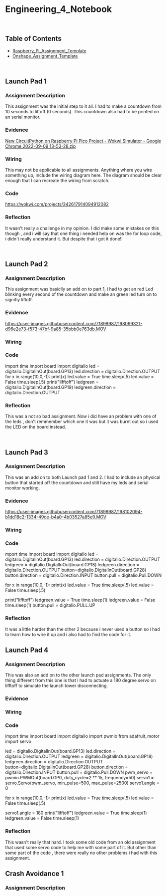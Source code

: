 # Engineering_4_Notebook

&nbsp;

## Table of Contents
* [Raspberry_Pi_Assignment_Template](#raspberry_pi_assignment_template)
* [Onshape_Assignment_Template](#onshape_assignment_template)

&nbsp;

## Launch Pad 1

### Assignment Description

This assignment was the initial step to it all. I had to make a countdown from 10 seconds to liftoff (0 seconds). This countdown also had to be printed on an serial monitor. 

### Evidence 

[New CircuitPython on Raspberry Pi Pico Project - Wokwi Simulator - Google Chrome 2022-09-09 13-53-28.zip](https://github.com/Devon128/Engineering_4_Notebook/files/9550439/New.CircuitPython.on.Raspberry.Pi.Pico.Project.-.Wokwi.Simulator.-.Google.Chrome.2022-09-09.13-53-28.zip)
### Wiring

This may not be applicable to all assignments. Anything where you wire something up, include the wiring diagram here. The diagram should be clear enough that I can recreate the wiring from scratch. 

### Code
https://wokwi.com/projects/342617914094912082
### Reflection

It wasn't really a challenge in my opinion. I did make some mistakes on this though , and i will say that one thing i needed help on was the for loop code, i didn't really understand it. But despite that i got it done!!

&nbsp;

## Launch Pad 2

### Assignment Description

This assignment was basiclly an add on to part 1, i had to get an red Led blinking every second of the countdown and make an green led turn on to signifiy liftoff.

### Evidence 



https://user-images.githubusercontent.com/71898987/198099321-d96e2e73-f573-47bf-9a85-35bbb0e763db.MOV



### Wiring



### Code
import time
import board
import digitalio
led = digitalio.DigitalInOut(board.GP13)
led.direction = digitalio.Direction.OUTPUT 
for x in range(10,0,-1):
    print(x)
    led.value = True
    time.sleep(.5)
    led.value = False
    time.sleep(.5)
print("lifftoff")
ledgreen = digitalio.DigitalInOut(board.GP19)
ledgreen.direction = digitalio.Direction.OUTPUT 

### Reflection

This was a not so bad assignment. Now i did have an problem with one of the leds , don't remmember which one it was but it was burnt out so i used the LED on the board instead.

&nbsp;












## Launch Pad 3

### Assignment Description

This was an add on to both Launch pad 1 and 2. I had to include an physical button that started off the countdown and still have my leds and serial monitor working.

### Evidence 






https://user-images.githubusercontent.com/71898987/198102094-b1dd18c2-1334-49de-b4a0-4b03527a85e9.MOV





### Wiring


### Code

mport time
import board
import digitalio
led = digitalio.DigitalInOut(board.GP13)
led.direction = digitalio.Direction.OUTPUT
ledgreen = digitalio.DigitalInOut(board.GP18)
ledgreen.direction = digitalio.Direction.OUTPUT 
button=digitalio.DigitalInOut(board.GP28)
button.direction = digitalio.Direction.INPUT 
button.pull = digitalio.Pull.DOWN

for x in range(10,0,-1):
    print(x)
    led.value = True
    time.sleep(.5)
    led.value = False
    time.sleep(.5)

print("lifftoff")
ledgreen.value = True
time.sleep(1)
ledgreen.value = False
time.sleep(1)
button.pull = digitalio.PULL.UP


### Reflection

It was a little harder than the other 2 because i never used a button so i had to learn how to wire it up and i also had to find the code for it.


## Launch Pad 4

### Assignment Description

This was also an add on to the other launch pad assignments. The only thing different from this one is that i had to actuate a 180 degree servo on lifftoff to simulate the launch tower disconnecting.

### Evidence 


### Wiring

### Code
import time
import board
import digitalio
import pwmio
from adafruit_motor import servo

led = digitalio.DigitalInOut(board.GP13)
led.direction = digitalio.Direction.OUTPUT
ledgreen = digitalio.DigitalInOut(board.GP18)
ledgreen.direction = digitalio.Direction.OUTPUT 
button=digitalio.DigitalInOut(board.GP28)
button.direction = digitalio.Direction.INPUT 
button.pull = digitalio.Pull.DOWN
pwm_servo = pwmio.PWMOut(board.GP0, duty_cycle=2 ** 15, frequency=50)
servo1 = servo.Servo(pwm_servo, min_pulse=500, max_pulse=2500)
servo1.angle = 0

for x in range(10,0,-1):
    print(x)
    led.value = True
    time.sleep(.5)
    led.value = False
    time.sleep(.5)

servo1.angle = 180
print("lifftoff")
ledgreen.value = True
time.sleep(1)
ledgreen.value = False
time.sleep(1)


### Reflection
This wasn't really that hard. I took some old code from an old assignment that used some servo code to help me with some part of it.
But other than some part of the code , there were really no other problems i had with this assignment.


## Crash Avoidance 1

### Assignment Description
